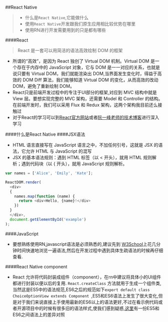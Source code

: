 ##React Native
>* 什么是`React Native`,它能做什么
>* 使用`React Native`开发跟我们原生应用相比较优势在哪里
>* 使用RN进行开发需要用到的只是都有哪些

####React
> React 是一套可以用简洁的语法高效绘制 DOM 的框架

* 所谓的“高效”，是因为 React 独创了 Virtual DOM 机制。Virtual DOM 是一个存在于内存中的 JavaScript 对象，它与 DOM 是一一对应的关系，也就是说只要有 Virtual DOM，我们就能渲染出 DOM,当界面发生变化时，得益于高效的 DOM Diff 算法，我们能够知道 Virtual DOM 的变化，从而高效的改动 DOM，避免了重新绘制 DOM。
* React只是前端开发过程中的专注于UI部分的框架,对应到 MVC 结构中就是 View 层。要想实现完整的 MVC 架构，还需要 Model 和 Controller 的结构。在前端开发时，我们可以采用 Flux 和 Redux 架构，这两个架构我目前还么接触过 
* 对于React的学习可以到[React官方网站](http://reactjs.cn/react/docs/getting-started-zh-CN.html)或者[阮一峰老师的技术博客](http://www.ruanyifeng.com/blog/2016/09/react-technology-stack.html)进行深入学习


####什么是React Native
####JSX语法
* HTML 语言直接写在 JavaScript 语言之中，不加任何引号，这就是 JSX 的语法，它允许 HTML 与 JavaScript 的混写
*  JSX 的基本语法规则：遇到 HTML 标签（以 < 开头），就用 HTML 规则解析；遇到代码块（以 { 开头），就用 JavaScript 规则解析。

```js
var names = ['Alice', 'Emily', 'Kate'];

ReactDOM.render(
  <div>
  {
    names.map(function (name) {
      return <div>Hello, {name}!</div>
    })
  }
  </div>,
  document.getElementById('example')
);

```
####JavaScript
* 要想熟练使用RN,javascript语法是必须熟悉的,建议先到 [W3School](http://www.w3school.com.cn/js/js_intro.asp)上花几分钟时间快速地浏览一遍语法,然后在开发过程中遇到具体生疏语法的时候再仔细查看.

####React Native component
* React 允许将代码封装成组件（component），在rn中建议将具体小的UI组件都进行封装以便以后的复用.
`React.createClass` 方法就用于生成一个组件类,当然这是ES5中的语法规范,ES6之后的规范如下`export default class ChoiceOptionView extends Component `,ES5和ES6语法上发生了很大变化,但是对于我们来说直接上手使用最新的ES6以上的语法更好,不过在看示例代码或者开源项目中的时候有很多旧的语法样式,使我们感到疑惑,[这里](http://bbs.reactnative.cn/topic/15/react-react-native-%E7%9A%84es5-es6%E5%86%99%E6%B3%95%E5%AF%B9%E7%85%A7%E8%A1%A8)有一份ES5和ES6之间语法上的差异对照


